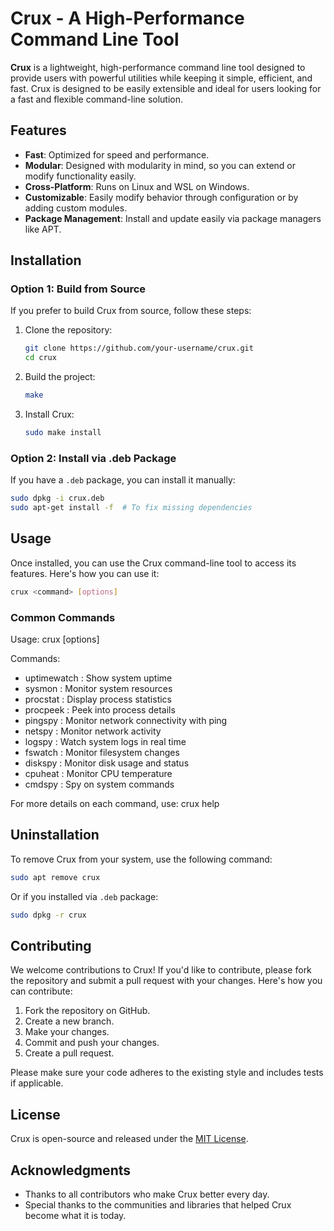 # Crux - A High-Performance Command Line Tool

**Crux** is a lightweight, high-performance command line tool designed to provide users with powerful utilities while keeping it simple, efficient, and fast. Crux is designed to be easily extensible and ideal for users looking for a fast and flexible command-line solution.

## Features

- **Fast**: Optimized for speed and performance.
- **Modular**: Designed with modularity in mind, so you can extend or modify functionality easily.
- **Cross-Platform**: Runs on Linux and WSL on Windows.
- **Customizable**: Easily modify behavior through configuration or by adding custom modules.
- **Package Management**: Install and update easily via package managers like APT.

## Installation

### Option 1: Build from Source

If you prefer to build Crux from source, follow these steps:

1. Clone the repository:

   ```bash
   git clone https://github.com/your-username/crux.git
   cd crux
   ```

2. Build the project:

   ```bash
   make
   ```

3. Install Crux:

   ```bash
   sudo make install
   ```

### Option 2: Install via .deb Package

If you have a `.deb` package, you can install it manually:

```bash
sudo dpkg -i crux.deb
sudo apt-get install -f  # To fix missing dependencies
```

## Usage

Once installed, you can use the Crux command-line tool to access its features. Here's how you can use it:

```bash
crux <command> [options]
```

### Common Commands
Usage: crux <command> [options]

Commands:
  - uptimewatch     :     Show system uptime
  - sysmon     :     Monitor system resources
  - procstat   :     Display process statistics
  - procpeek   :     Peek into process details
  - pingspy    :     Monitor network connectivity with ping
  - netspy     :     Monitor network activity
  - logspy     :     Watch system logs in real time
  - fswatch    :     Monitor filesystem changes
  - diskspy    :     Monitor disk usage and status
  - cpuheat    :     Monitor CPU temperature
  - cmdspy      :    Spy on system commands

For more details on each command, use:
  crux <command> help


## Uninstallation

To remove Crux from your system, use the following command:

```bash
sudo apt remove crux
```

Or if you installed via `.deb` package:

```bash
sudo dpkg -r crux
```

## Contributing

We welcome contributions to Crux! If you'd like to contribute, please fork the repository and submit a pull request with your changes. Here's how you can contribute:

1. Fork the repository on GitHub.
2. Create a new branch.
3. Make your changes.
4. Commit and push your changes.
5. Create a pull request.

Please make sure your code adheres to the existing style and includes tests if applicable.

## License

Crux is open-source and released under the [MIT License](LICENSE).

## Acknowledgments

- Thanks to all contributors who make Crux better every day.
- Special thanks to the communities and libraries that helped Crux become what it is today.
